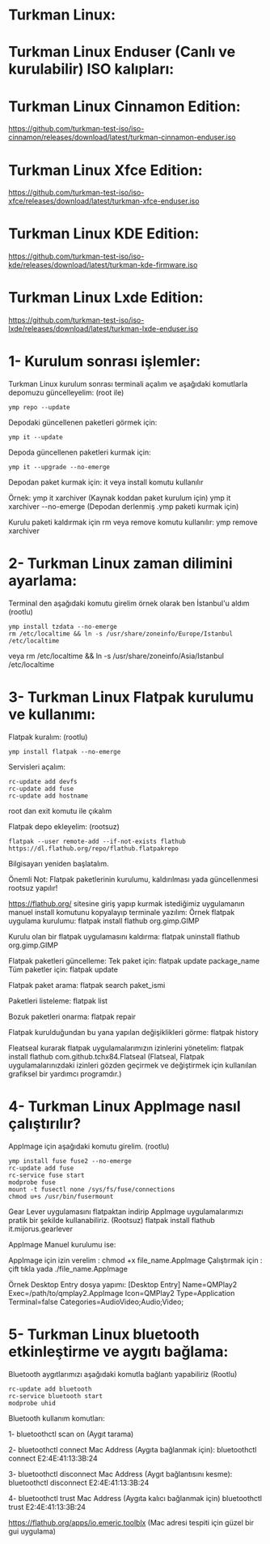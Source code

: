 # Turkman Linux: 

# Turkman Linux Enduser (Canlı ve kurulabilir) ISO kalıpları:

# Turkman Linux Cinnamon Edition:
https://github.com/turkman-test-iso/iso-cinnamon/releases/download/latest/turkman-cinnamon-enduser.iso

# Turkman Linux Xfce Edition:
https://github.com/turkman-test-iso/iso-xfce/releases/download/latest/turkman-xfce-enduser.iso

# Turkman Linux KDE Edition:
https://github.com/turkman-test-iso/iso-kde/releases/download/latest/turkman-kde-firmware.iso

# Turkman Linux Lxde Edition:
https://github.com/turkman-test-iso/iso-lxde/releases/download/latest/turkman-lxde-enduser.iso



# 1- Kurulum sonrası işlemler:
Turkman Linux kurulum sonrası terminali açalım ve aşağıdaki komutlarla depomuzu güncelleyelim: (root ile)
```
ymp repo --update
```

Depodaki güncellenen paketleri görmek için:
```
ymp it --update
```

Depoda güncellenen paketleri kurmak için:
```
ymp it --upgrade --no-emerge
```

Depodan paket kurmak için:
it veya install komutu kullanılır

Örnek:
ymp it xarchiver (Kaynak koddan paket kurulum için)
ymp it xarchiver --no-emerge (Depodan derlenmiş .ymp paketi kurmak için)

Kurulu paketi kaldırmak için rm veya remove komutu kullanılır:
ymp remove xarchiver

# 2- Turkman Linux zaman dilimini ayarlama: 
Terminal den aşağıdaki komutu girelim örnek olarak ben İstanbul'u aldım (rootlu)

```
ymp install tzdata --no-emerge
rm /etc/localtime && ln -s /usr/share/zoneinfo/Europe/Istanbul /etc/localtime

```
veya
rm /etc/localtime && ln -s /usr/share/zoneinfo/Asia/Istanbul /etc/localtime

# 3- Turkman Linux Flatpak kurulumu ve kullanımı:

Flatpak kuralım: (rootlu)
```
ymp install flatpak --no-emerge
```

Servisleri açalım:
```
rc-update add devfs
rc-update add fuse
rc-update add hostname

```

root dan exit komutu ile çıkalım

Flatpak depo ekleyelim: (rootsuz)
```
flatpak --user remote-add --if-not-exists flathub https://dl.flathub.org/repo/flathub.flatpakrepo
```

Bilgisayarı yeniden başlatalım.

Önemli Not: Flatpak paketlerinin kurulumu, kaldırılması yada güncellenmesi rootsuz yapılır!

https://flathub.org/ sitesine giriş yapıp kurmak istediğimiz uygulamanın manuel install komutunu kopyalayıp terminale yazılım:
Örnek flatpak uygulama kurulumu: 
flatpak install flathub org.gimp.GIMP

Kurulu olan bir flatpak uygulamasını kaldırma:
flatpak uninstall flathub org.gimp.GIMP

Flatpak paketleri güncelleme:
Tek paket için:
flatpak update package_name
Tüm paketler için:
flatpak update

Flatpak paket arama:
flatpak search paket_ismi

Paketleri listeleme:
flatpak list

Bozuk paketleri onarma:
flatpak repair

Flatpak kurulduğundan bu yana yapılan değişiklikleri görme:
flatpak history

Fleatseal kurarak flatpak uygulamalarımızın izinlerini yönetelim:
flatpak install flathub com.github.tchx84.Flatseal
(Flatseal, Flatpak uygulamalarınızdaki izinleri gözden geçirmek ve değiştirmek için kullanılan grafiksel bir yardımcı programdır.)

# 4- Turkman Linux AppImage nasıl çalıştırılır?

AppImage için aşağıdaki komutu girelim. (rootlu)
```
ymp install fuse fuse2 --no-emerge
rc-update add fuse
rc-service fuse start
modprobe fuse
mount -t fusectl none /sys/fs/fuse/connections
chmod u+s /usr/bin/fusermount

```

Gear Lever uygulamasını flatpaktan indirip AppImage uygulamalarımızı pratik bir şekilde kullanabiliriz. (Rootsuz)
flatpak install flathub it.mijorus.gearlever


AppImage Manuel kurulumu ise:

AppImage için izin verelim : chmod +x file_name.AppImage
Çalıştırmak için : çift tıkla yada ./file_name.AppImage

Örnek Desktop Entry dosya yapımı:
[Desktop Entry]
Name=QMPlay2
Exec=/path/to/qmplay2.AppImage
Icon=QMPlay2
Type=Application
Terminal=false
Categories=AudioVideo;Audio;Video;

# 5- Turkman Linux bluetooth etkinleştirme ve aygıtı bağlama: 
Bluetooth aygıtlarımızı aşağıdaki komutla bağlantı yapabiliriz (Rootlu)

```
rc-update add bluetooth 
rc-service bluetooth start
modprobe uhid

```

Bluetooth kullanım komutları: 

1- bluetoothctl scan on (Aygıt tarama)

2- bluetoothctl connect Mac Address (Aygıta bağlanmak için):
bluetoothctl connect E2:4E:41:13:3B:24

3- bluetoothctl disconnect Mac Address (Aygıt bağlantısını kesme):
bluetoothctl disconnect E2:4E:41:13:3B:24

4- bluetoothctl trust Mac Address (Aygıta kalıcı bağlanmak için)
bluetoothctl trust E2:4E:41:13:3B:24

https://flathub.org/apps/io.emeric.toolblx (Mac adresi tespiti için güzel bir gui uygulama)
